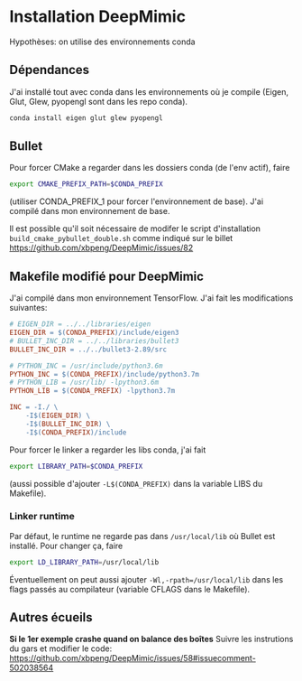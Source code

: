 # Installation DeepMimic

Hypothèses: on utilise des environnements conda

## Dépendances

J'ai installé tout avec conda dans les environnements où je compile (Eigen, Glut, Glew, pyopengl sont dans les repo conda).
```bash
conda install eigen glut glew pyopengl
```


## Bullet

Pour forcer CMake a regarder dans les dossiers conda (de l'env actif), faire
```bash
export CMAKE_PREFIX_PATH=$CONDA_PREFIX
```
(utiliser CONDA_PREFIX_1 pour forcer l'environnement de base). 
J'ai compilé dans mon environnement de base.

Il est possible qu'il soit nécessaire de modifer le script d'installation `build_cmake_pybullet_double.sh` comme indiqué sur le billet https://github.com/xbpeng/DeepMimic/issues/82


## Makefile modifié pour DeepMimic

J'ai compilé dans mon environnement TensorFlow.
J'ai fait les modifications suivantes:
```makefile
# EIGEN_DIR = ../../libraries/eigen
EIGEN_DIR = $(CONDA_PREFIX)/include/eigen3
# BULLET_INC_DIR = ../../libraries/bullet3
BULLET_INC_DIR = ../../bullet3-2.89/src

# PYTHON_INC = /usr/include/python3.6m
PYTHON_INC = $(CONDA_PREFIX)/include/python3.7m
# PYTHON_LIB = /usr/lib/ -lpython3.6m
PYTHON_LIB = $(CONDA_PREFIX) -lpython3.7m

INC = -I./ \
	-I$(EIGEN_DIR) \
	-I$(BULLET_INC_DIR) \
	-I$(CONDA_PREFIX)/include
```
Pour forcer le linker a regarder les libs conda, j'ai fait
```bash
export LIBRARY_PATH=$CONDA_PREFIX
```
(aussi possible d'ajouter `-L$(CONDA_PREFIX)` dans la variable LIBS du Makefile).

### Linker runtime

Par défaut, le runtime ne regarde pas dans `/usr/local/lib` où Bullet est installé. Pour changer ça, faire
```bash
export LD_LIBRARY_PATH=/usr/local/lib
```
Éventuellement on peut aussi ajouter `-Wl,-rpath=/usr/local/lib` dans les flags passés au compilateur (variable CFLAGS dans le Makefile).

## Autres écueils

**Si le 1er exemple crashe quand on balance des boîtes** Suivre les instrutions du gars et modifier le code: https://github.com/xbpeng/DeepMimic/issues/58#issuecomment-502038564
